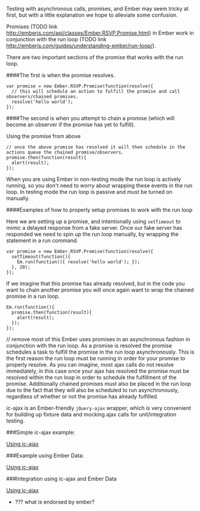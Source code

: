 Testing with asynchronous calls, promises, and Ember may seem tricky at first, but with a little explanation we hope to alleviate some confusion. 

Promises (TODO link http://emberjs.com/api/classes/Ember.RSVP.Promise.html) in Ember work in conjunction with the run loop (TODO link http://emberjs.com/guides/understanding-ember/run-loop/).

There are two important sections of the promise that works with the run loop.  

####The first is when the promise resolves.  

    var promise = new Ember.RSVP.Promise(function(resolve){
      // this will schedule an action to fulfill the promise and call observers/chained promises.
      resolve('hello world'); 
    });

####The second is when you attempt to chain a promise (which will become an observer if the promise has yet to fulfill).

Using the promise from above

    // once the above promise has resolved it will then schedule in the actions queue the chained promise/observers.
    promise.then(function(result){
      alert(result);
    });

When you are using Ember in non-testing mode the run loop is actively running, so you don't need to worry about wrapping these events in the run loop.  In testing mode the run loop is passive and must be turned on manually.

####Examples of how to properly setup promises to work with the run loop

Here we are setting up a promise, and intentionally using `setTimeout` to mimic a delayed response from a fake server.  Once our fake server has responded we need to spin up the run loop manually, by wrapping the statement in a run command.

    var promise = new Ember.RSVP.Promise(function(resolve){
      setTimeout(function(){
        Em.run(function(){ resolve('hello world'); });
      }, 20);
    });

If we imagine that this promise has already resolved, but in the code you want to chain another promise you will once again want to wrap the chained promise in a run loop.

    Em.run(function(){
      promise.then(function(result){
        alert(result);
      });
    });


// remove most of this
Ember uses promises in an asynchronous fashion in conjunction with the run loop.  As a promise is resolved the promise schedules a task to fulfill the promise in the run loop asynchronously.  This is the first reason the run loop must be running in order for your promise to properly resolve.  As you can imagine, most ajax calls do not resolve immediately, in this case once your ajax has resolved the promise must be resolved within the run loop in order to schedule the fulfillment of the promise.  Additionally chained promises must also be placed in the run loop due to the fact that they will also be scheduled to run asynchronously, regardless of whether or not the promise has already fulfilled.

ic-ajax is an Ember-friendly `jQuery-ajax` wrapper, which is very convenient for building up fixture data and mocking ajax calls for unit/integration testing.

###Simple ic-ajax example:

<script src="http://static.jsbin.com/js/embed.js"></script>

<a class="jsbin-embed" href="http://emberjs.jsbin.com/OxIDiVU/363/embed?output">Using ic-ajax</a>

###Example using Ember Data:

<a class="jsbin-embed" href="http://emberjs.jsbin.com/OxIDiVU/361/embed?output">Using ic-ajax</a>

###Integration using ic-ajax and Ember Data

<a class="jsbin-embed" href="http://emberjs.jsbin.com/OxIDiVU/365/embed?output">Using ic-ajax</a>

* ??? what is endorsed by ember?
